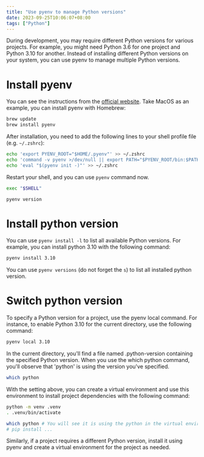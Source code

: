 ```yaml
---
title: "Use pyenv to manage Python versions"
date: 2023-09-25T10:06:07+08:00
tags: ["Python"]
---
```


During development, you may require different Python versions for various projects. For example, you might need Python 3.6 for one project and Python 3.10 for another. Instead of installing different Python versions on your system, you can use pyenv to manage multiple Python versions.
<!--more-->

# Install pyenv

You can see the instructions from the [official website](https://github.com/pyenv/pyenv#getting-pyenv). Take MacOS as an example, you can install pyenv with Homebrew:

```bash
brew update
brew install pyenv
```

After installation, you need to add the following lines to your shell profile file (e.g. `~/.zshrc`):

```bash
echo 'export PYENV_ROOT="$HOME/.pyenv"' >> ~/.zshrc
echo 'command -v pyenv >/dev/null || export PATH="$PYENV_ROOT/bin:$PATH"' >> ~/.zshrc
echo 'eval "$(pyenv init -)"' >> ~/.zshrc
```

Restart your shell, and you can use `pyenv` command now.

```bash
exec "$SHELL"

pyenv version
```

# Install python version

You can use `pyenv install -l` to list all available Python versions. For example, you can install python 3.10 with the following command:

```bash
pyenv install 3.10
```

You can use `pyenv versions` (do not forget the `s`) to list all installed python version.

# Switch python version

To specify a Python version for a project, use the pyenv local command. For instance, to enable Python 3.10 for the current directory, use the following command:

```bash
pyenv local 3.10
```

In the current directory, you'll find a file named .python-version containing the specified Python version. When you use the which python command, you'll observe that 'python' is using the version you've specified.

```bash
which python
```

With the setting above, you can create a virtual environment and use this environment to install project dependencies with the following command:

```bash
python -m venv .venv
. .venv/bin/activate

which python # You will see it is using the python in the virtual environment.
# pip install ... 
```

Similarly, if a project requires a different Python version, install it using pyenv and create a virtual environment for the project as needed. 
